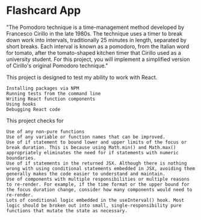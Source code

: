# Flashcard App

"The Pomodoro technique is a time-management method developed by Francesco Cirillo in the late 1980s. The technique uses a timer to break down work into intervals, traditionally 25 minutes in length, separated by short breaks. Each interval is known as a pomodoro, from the Italian word for tomato, after the tomato-shaped kitchen timer that Cirillo used as a university student. For this project, you will implement a simplified version of Cirillo's original Pomodoro technique."

This project is designed to test my ability to work with React.
```
Installing packages via NPM
Running tests from the command line
Writing React function components
Using hooks
Debugging React code
```
This project checks for 

```
Use of any non-pure functions
Use of any variable or function names that can be improved.
Use of if statement to bound lower and upper limits of the focus or break duration. This is because using Math.min() and Math.max() appropriately eliminates the need for if statements with numeric boundaries.
Use of if statements in the returned JSX. Although there is nothing wrong with using conditional statements embedded in JSX, avoiding them generally makes the code easier to understand and maintain.
Use of components with multiple responsibilities or multiple reasons to re-render. For example, if the time format or the upper bound for the focus duration change, consider how many components would need to re-render.
Lots of conditional logic embedded in the useInterval() hook. Most logic should be broken out into small, single-responsibility pure functions that mutate the state as necessary.
```
